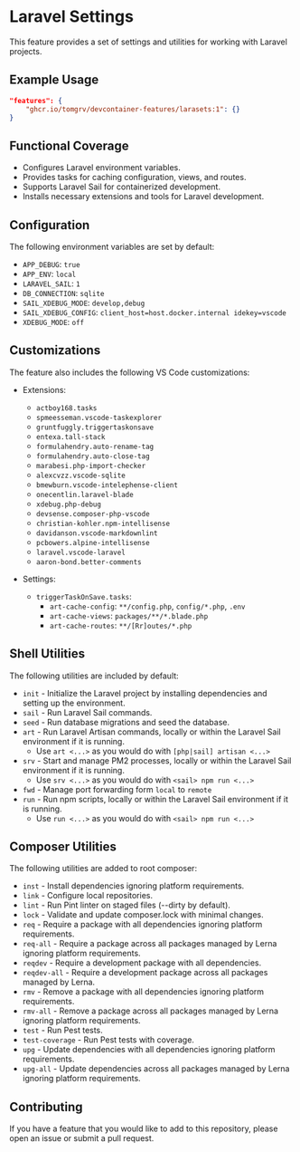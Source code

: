 <!-- @format -->

# Laravel Settings

This feature provides a set of settings and utilities for working with Laravel projects.

## Example Usage

```json
"features": {
    "ghcr.io/tomgrv/devcontainer-features/larasets:1": {}
}
```

## Functional Coverage

- Configures Laravel environment variables.
- Provides tasks for caching configuration, views, and routes.
- Supports Laravel Sail for containerized development.
- Installs necessary extensions and tools for Laravel development.

## Configuration

The following environment variables are set by default:

-   `APP_DEBUG`: `true`
-   `APP_ENV`: `local`
-   `LARAVEL_SAIL`: `1`
-   `DB_CONNECTION`: `sqlite`
-   `SAIL_XDEBUG_MODE`: `develop,debug`
-   `SAIL_XDEBUG_CONFIG`: `client_host=host.docker.internal idekey=vscode`
-   `XDEBUG_MODE`: `off`

## Customizations

The feature also includes the following VS Code customizations:

-   Extensions:

    -   `actboy168.tasks`
    -   `spmeesseman.vscode-taskexplorer`
    -   `gruntfuggly.triggertaskonsave`
    -   `entexa.tall-stack`
    -   `formulahendry.auto-rename-tag`
    -   `formulahendry.auto-close-tag`
    -   `marabesi.php-import-checker`
    -   `alexcvzz.vscode-sqlite`
    -   `bmewburn.vscode-intelephense-client`
    -   `onecentlin.laravel-blade`
    -   `xdebug.php-debug`
    -   `devsense.composer-php-vscode`
    -   `christian-kohler.npm-intellisense`
    -   `davidanson.vscode-markdownlint`
    -   `pcbowers.alpine-intellisense`
    -   `laravel.vscode-laravel`
    -   `aaron-bond.better-comments`

-   Settings:
    -   `triggerTaskOnSave.tasks`:
        -   `art-cache-config`: `**/config.php`, `config/*.php`, `.env`
        -   `art-cache-views`: `packages/**/*.blade.php`
        -   `art-cache-routes`: `**/[Rr]outes/*.php`

## Shell Utilities

The following utilities are included by default:

-   `init` - Initialize the Laravel project by installing dependencies and setting up the environment.
-   `sail` - Run Laravel Sail commands.
-   `seed` - Run database migrations and seed the database.
-   `art` - Run Laravel Artisan commands, locally or within the Laravel Sail environment if it is running.
    - Use `art <...>` as you would do with `[php|sail] artisan <...>`
-   `srv` - Start and manage PM2 processes, locally or within the Laravel Sail environment if it is running.
    - Use `srv <...>` as you would do with `<sail> npm run <...>`
-   `fwd` - Manage port forwarding form `local` to `remote`
-   `run` - Run npm scripts, locally or within the Laravel Sail environment if it is running.
    - Use `run <...>` as you would do with `<sail> npm run <...>`

## Composer Utilities

The following utilities are added to root composer:

-   `inst` - Install dependencies ignoring platform requirements.
-   `link` - Configure local repositories.
-   `lint` - Run Pint linter on staged files (--dirty by default).
-   `lock` - Validate and update composer.lock with minimal changes.
-   `req` - Require a package with all dependencies ignoring platform requirements.
-   `req-all` - Require a package across all packages managed by Lerna ignoring platform requirements.
-   `reqdev` - Require a development package with all dependencies.
-   `reqdev-all` - Require a development package across all packages managed by Lerna.
-   `rmv` - Remove a package with all dependencies ignoring platform requirements.
-   `rmv-all` - Remove a package across all packages managed by Lerna ignoring platform requirements.
-   `test` - Run Pest tests.
-   `test-coverage` - Run Pest tests with coverage.
-   `upg` - Update dependencies with all dependencies ignoring platform requirements.
-   `upg-all` - Update dependencies across all packages managed by Lerna ignoring platform requirements.

## Contributing

If you have a feature that you would like to add to this repository, please open an issue or submit a pull request.
